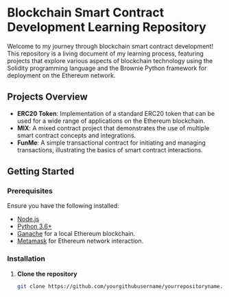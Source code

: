 # Blockchain Smart Contract Development Learning Repository

Welcome to my journey through blockchain smart contract development! This repository is a living document of my learning process, featuring projects that explore various aspects of blockchain technology using the Solidity programming language and the Brownie Python framework for deployment on the Ethereum network.

## Projects Overview

- **ERC20 Token**: Implementation of a standard ERC20 token that can be used for a wide range of applications on the Ethereum blockchain.
- **MIX**: A mixed contract project that demonstrates the use of multiple smart contract concepts and integrations.
- **FunMe**: A simple transactional contract for initiating and managing transactions, illustrating the basics of smart contract interactions.

## Getting Started

### Prerequisites

Ensure you have the following installed:
- [Node.js](https://nodejs.org/)
- [Python 3.6+](https://www.python.org/downloads/)
- [Ganache](https://trufflesuite.com/ganache/) for a local Ethereum blockchain.
- [Metamask](https://metamask.io/) for Ethereum network interaction.

### Installation

1. **Clone the repository**
   ```sh
   git clone https://github.com/yourgithubusername/yourrepositoryname.git
